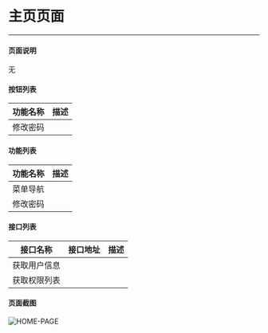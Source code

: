 主页页面
===

---

#### 页面说明

无

#### 按钮列表
功能名称|描述
---|---
修改密码|


#### 功能列表

功能名称|描述
---|---
菜单导航|
修改密码|

#### 接口列表

接口名称|接口地址|描述
---|---|---
获取用户信息||
获取权限列表||

#### 页面截图

![HOME-PAGE](/images/BUSINESS/BASIC/首页.png)
